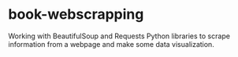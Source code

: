 # book-webscrapping
Working with BeautifulSoup and Requests Python libraries to scrape information from a webpage and make some data visualization.
